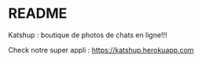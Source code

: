 # README

Katshup : boutique de photos de chats en ligne!!!

Check notre super appli : https://katshup.herokuapp.com

